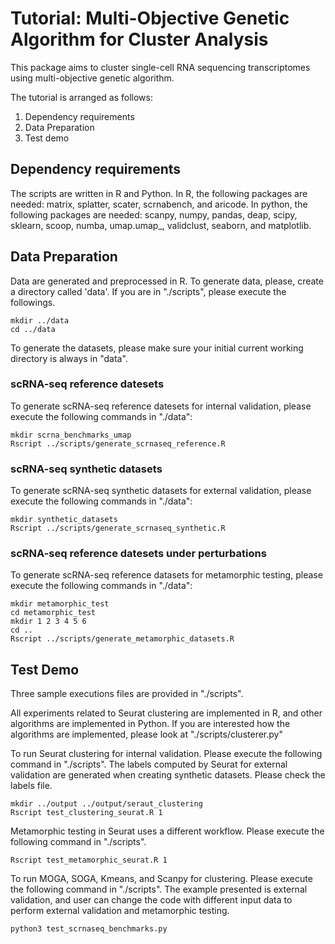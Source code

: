 # Tutorial: Multi-Objective Genetic Algorithm for Cluster Analysis 
This package aims to cluster single-cell RNA sequencing transcriptomes using multi-objective genetic algorithm.

The tutorial is arranged as follows:
1. Dependency requirements
2. Data Preparation
3. Test demo

## Dependency requirements
The scripts are written in R and Python. In R, the following packages are needed: matrix, splatter, scater, scrnabench, and aricode. In python, the following packages are needed: scanpy, numpy, pandas, deap, scipy, sklearn, scoop, numba, umap.umap_, validclust, seaborn, and matplotlib. 

## Data Preparation
Data are generated and preprocessed in R. To generate data, please, create a directory called 'data'. If you are in "./scripts", please execute the followings.
```
mkdir ../data
cd ../data
```

To generate the datasets, please make sure your initial current working directory is always in "data".

### scRNA-seq reference datesets
To generate scRNA-seq reference datesets for internal validation, please execute the following commands in "./data":

```
mkdir scrna_benchmarks_umap
Rscript ../scripts/generate_scrnaseq_reference.R
```

### scRNA-seq synthetic datasets
To generate scRNA-seq synthetic datasets for external validation, please execute the following commands in "./data":

```
mkdir synthetic_datasets
Rscript ../scripts/generate_scrnaseq_synthetic.R
```

### scRNA-seq reference datesets under perturbations
To generate scRNA-seq reference datasets for metamorphic testing, please execute the following commands in "./data":
```
mkdir metamorphic_test
cd metamorphic_test
mkdir 1 2 3 4 5 6
cd ..
Rscript ../scripts/generate_metamorphic_datasets.R
```

## Test Demo
Three sample executions files are provided in "./scripts".

All experiments related to Seurat clustering are implemented in R, and other algorithms are implemented in Python. If you are interested how the algorithms are implemented, please look at "./scripts/clusterer.py"

To run Seurat clustering for internal validation. Please execute the following command in "./scripts". The labels computed by Seurat for external validation are generated when creating synthetic datasets. Please check the labels file.
```
mkdir ../output ../output/seraut_clustering
Rscript test_clustering_seurat.R 1
```

Metamorphic testing in Seurat uses a different workflow. Please execute the following command in "./scripts".
```
Rscript test_metamorphic_seurat.R 1
```

To run MOGA, SOGA, Kmeans, and Scanpy for clustering. Please execute the following command in "./scripts". The example presented is external validation, and user can change the code with different input data to perform external validation and metamorphic testing.
```
python3 test_scrnaseq_benchmarks.py
```